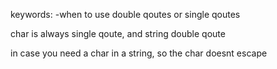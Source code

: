 keywords:
	-when to use double qoutes or single qoutes

char is always single qoute, and string double qoute

in case you need a char in a string, so the char doesnt escape